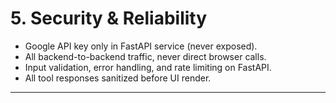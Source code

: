 # 5. Security & Reliability

- Google API key only in FastAPI service (never exposed).
- All backend-to-backend traffic, never direct browser calls.
- Input validation, error handling, and rate limiting on FastAPI.
- All tool responses sanitized before UI render.

---
